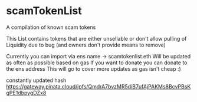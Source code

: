 # scamTokenList
A compilation of known scam tokens

This List contains tokens that are either unsellable or don't allow pulling of Liquidity due to bug (and owners don't provide means to remove)


Currently you can import via ens name ->  scamtokenlist.eth
Will be updated as often as possible based on gas
If you want to donate you can donate to the ens address
This will go to cover more updates as gas isn't cheap :)


constantly updated hash
https://gateway.pinata.cloud/ipfs/QmdrA7bvzMR5diB7ufAjPAKMs8BcvPBsKgPE1dbpygDZx8